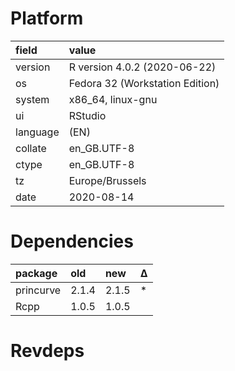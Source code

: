 # Platform

|field    |value                           |
|:--------|:-------------------------------|
|version  |R version 4.0.2 (2020-06-22)    |
|os       |Fedora 32 (Workstation Edition) |
|system   |x86_64, linux-gnu               |
|ui       |RStudio                         |
|language |(EN)                            |
|collate  |en_GB.UTF-8                     |
|ctype    |en_GB.UTF-8                     |
|tz       |Europe/Brussels                 |
|date     |2020-08-14                      |

# Dependencies

|package   |old   |new   |Δ  |
|:---------|:-----|:-----|:--|
|princurve |2.1.4 |2.1.5 |*  |
|Rcpp      |1.0.5 |1.0.5 |   |

# Revdeps

